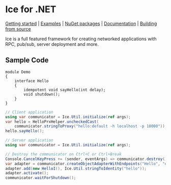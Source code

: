 # Ice for .NET

[Getting started] | [Examples] | [NuGet packages] | [Documentation] | [Building from source]

Ice is a full featured framework for creating networked applications with RPC, pub/sub, server deployment
and more.

## Sample Code

```slice
module Demo
{
    interface Hello
    {
        idempotent void sayHello(int delay);
        void shutdown();
    }
}
```

```csharp
// Client application
using var communicator = Ice.Util.initialize(ref args);
var hello = HelloPrxHelper.uncheckedCast(
    communicator.stringToProxy("hello:default -h localhost -p 10000"));
hello.sayHello();
```

```csharp
// Server application
using var communicator = Ice.Util.initialize(ref args);

// Destroy the communicator on Ctrl+C or Ctrl+Break
Console.CancelKeyPress += (sender, eventArgs) => communicator.destroy();
var adapter = communicator.createObjectAdapterWithEndpoints("Hello", "default -h localhost -p 10000");
adapter.add(new HelloI(), Ice.Util.stringToIdentity("hello"));
adapter.activate();
communicator.waitForShutdown();
```

[Getting started]: https://doc.zeroc.com/ice/3.7/hello-world-application/writing-an-ice-application-with-c-sharp
[Examples]: https://github.com/zeroc-ice/ice-demos/tree/3.7/csharp
[NuGet packages]: https://www.nuget.org/profiles/ZeroC
[Documentation]: https://doc.zeroc.com/ice/3.7
[Building from source]: BUILDING.md